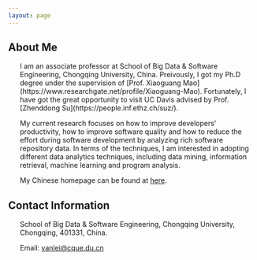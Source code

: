 ```yaml
---
layout: page
---
```


## About Me

<ol>
I am an associate professor at School of Big Data & Software Engineering, Chongqing University, China. Preivously, I got my Ph.D degree under the supervision of [Prof. Xiaoguang Mao](https://www.researchgate.net/profile/Xiaoguang-Mao). Fortunately, I have got the great opportunity to visit UC Davis advised by Prof. [Zhenddong Su](https://people.inf.ethz.ch/suz/).

My current research focuses on how to improve developers' productivity, how to improve software quality and how to reduce the effort during software development by analyzing rich software repository data. In terms of the techniques, I am interested in adopting different data analytics techniques, including data mining, information retrieval, machine learning and program analysis.

My Chinese homepage can be found at [here](http://www.cse.cqu.edu.cn/info/2096/4505.htm).
</ol>

## Contact Information

<ol>School of Big Data & Software Engineering, Chongqing University, Chongqing, 401331, China.

Email: yanlei@cque.du.cn
</ol>
